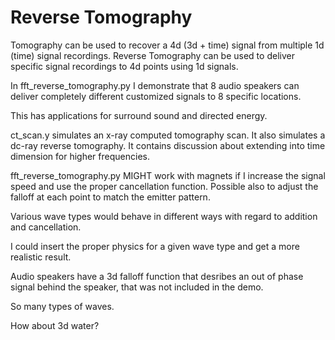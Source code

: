 # Reverse Tomography

Tomography can be used to recover a 4d (3d + time) signal from multiple 1d (time) signal recordings.
Reverse Tomography can be used to deliver specific signal recordings to 4d points using 1d signals.

In fft_reverse_tomography.py I demonstrate that 8 audio speakers can deliver completely different customized signals to 8 specific locations.

This has applications for surround sound and directed energy.

ct_scan.y simulates an x-ray computed tomography scan. It also simulates a dc-ray reverse tomography. It contains discussion about extending into time dimension for higher frequencies.

fft_reverse_tomography.py MIGHT work with magnets if I increase the signal speed and use the proper cancellation function.
Possible also to adjust the falloff at each point to match the emitter pattern.

Various wave types would behave in different ways with regard to addition and cancellation.

I could insert the proper physics for a given wave type and get a more realistic result.

Audio speakers have a 3d falloff function that desribes an out of phase signal behind the speaker, that was not included in the demo.

So many types of waves.

How about 3d water?
